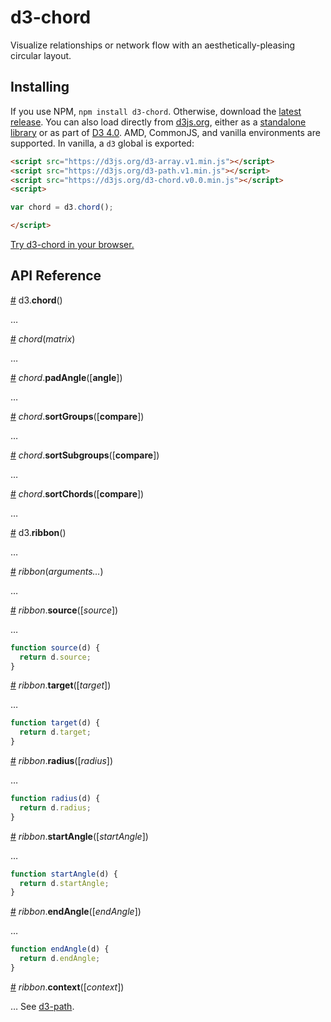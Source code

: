 # d3-chord

Visualize relationships or network flow with an aesthetically-pleasing circular layout.

## Installing

If you use NPM, `npm install d3-chord`. Otherwise, download the [latest release](https://github.com/d3/d3-chord/releases/latest). You can also load directly from [d3js.org](https://d3js.org), either as a [standalone library](https://d3js.org/d3-chord.v0.0.min.js) or as part of [D3 4.0](https://github.com/d3/d3). AMD, CommonJS, and vanilla environments are supported. In vanilla, a `d3` global is exported:

```html
<script src="https://d3js.org/d3-array.v1.min.js"></script>
<script src="https://d3js.org/d3-path.v1.min.js"></script>
<script src="https://d3js.org/d3-chord.v0.0.min.js"></script>
<script>

var chord = d3.chord();

</script>
```

[Try d3-chord in your browser.](https://tonicdev.com/npm/d3-chord)

## API Reference

<a href="#chord" name="chord">#</a> d3.<b>chord</b>()

…

<a href="#_chord" name="_chord">#</a> <i>chord</i>(<i>matrix</i>)

…

<a href="#chord_padAngle" name="#chord_padAngle">#</a> <i>chord</i>.<b>padAngle</b>([<b>angle</b>])

…

<a href="#chord_sortGroups" name="#chord_sortGroups">#</a> <i>chord</i>.<b>sortGroups</b>([<b>compare</b>])

…

<a href="#chord_sortSubgroups" name="#chord_sortSubgroups">#</a> <i>chord</i>.<b>sortSubgroups</b>([<b>compare</b>])

…

<a href="#chord_sortChords" name="#chord_sortChords">#</a> <i>chord</i>.<b>sortChords</b>([<b>compare</b>])

…

<a href="#ribbon" name="ribbon">#</a> d3.<b>ribbon</b>()

…

<a href="#_ribbon" name="_ribbon">#</a> <i>ribbon</i>(<i>arguments…</i>)

…

<a href="#ribbon_source" name="ribbon_source">#</a> <i>ribbon</i>.<b>source</b>([<i>source</i>])

…

```js
function source(d) {
  return d.source;
}
```

<a href="#ribbon_target" name="ribbon_target">#</a> <i>ribbon</i>.<b>target</b>([<i>target</i>])

…

```js
function target(d) {
  return d.target;
}
```

<a href="#ribbon_radius" name="ribbon_radius">#</a> <i>ribbon</i>.<b>radius</b>([<i>radius</i>])

…

```js
function radius(d) {
  return d.radius;
}
```

<a href="#ribbon_startAngle" name="ribbon_startAngle">#</a> <i>ribbon</i>.<b>startAngle</b>([<i>startAngle</i>])

…

```js
function startAngle(d) {
  return d.startAngle;
}
```

<a href="#ribbon_endAngle" name="ribbon_endAngle">#</a> <i>ribbon</i>.<b>endAngle</b>([<i>endAngle</i>])

…

```js
function endAngle(d) {
  return d.endAngle;
}
```

<a href="#ribbon_context" name="ribbon_context">#</a> <i>ribbon</i>.<b>context</b>([<i>context</i>])

… See [d3-path](https://github.com/d3/d3-path).
